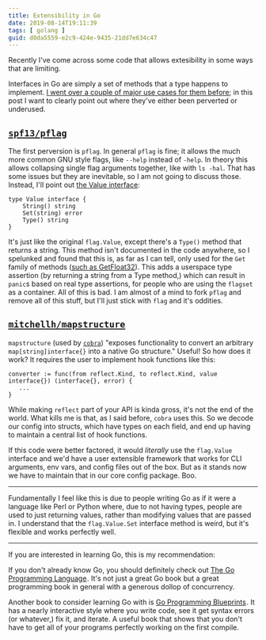 ```yaml
---
title: Extensibility in Go
date: 2019-08-14T19:11:39
tags: [ golang ]
guid: d0da5559-e2c9-424e-9435-21dd7e634c47
---
```

Recently I've come across some code that allows extesibility in some ways
that are limiting.

<!--more-->

Interfaces in Go are simply a set of methods that a type happens to implement.
[I went over a couple of major use cases for them
before](/posts/go-interfaces/); in this post I want to clearly point out where
they've either been perverted or underused.

## [`spf13/pflag`](https://github.com/spf13/pflag)

The first perversion is `pflag`.  In general `pflag` is fine; it allows the much
more common GNU style flags, like `--help` instead of `-help`.  In theory this
allows collapsing single flag arguments together, like with `ls -hal`.  That has
some issues but they are inevitable, so I am not going to discuss those.
Instead, I'll point out [the Value
interface](https://godoc.org/github.com/spf13/pflag#Value):

```golang
type Value interface {
    String() string
    Set(string) error
    Type() string
}
```

It's just like the original `flag.Value`, except there's a `Type()` method that
returns a string.  This method isn't documented in the code anywhere, so I
spelunked and found that this is, as far as I can tell, only used for the `Get`
family of methods ([such as
GetFloat32](https://godoc.org/github.com/spf13/pflag#FlagSet.GetFloat32)).  This
adds a userspace type assertion (by returning a string from a Type method,)
which can result in `panic`s based on real type assertions, for people who are
using the `flagset` as a container.  All of this is bad.  I am almost of a mind
to fork `pflag` and remove all of this stuff, but I'll just stick with `flag`
and it's oddities.

## [`mitchellh/mapstructure`](https://godoc.org/github.com/mitchellh/mapstructure)

`mapstructure` (used by
[`cobra`](https://godoc.org/github.com/spf13/cobra)) "exposes functionality to
convert an arbitrary `map[string]interface{}` into a native Go structure."
Useful!  So how does it work?  It requires the user to implement hook functions
like this:

```golang
converter := func(from reflect.Kind, to reflect.Kind, value interface{}) (interface{}, error) {
   ...
}
```

While making `reflect` part of your API is kinda gross, it's not the end of the
world.  What kills me is that, as I said before, `cobra` uses this.  So we
decode our config into structs, which have types on each field, and end up
having to maintain a central list of hook functions.

If this code were better factored, it would *literally* use the `flag.Value`
interface and we'd have a user extensible framework that works for CLI
arguments, env vars, and config files out of the box.  But as it stands now we
have to maintain that in our core config package.  Boo.

---

Fundamentally I feel like this is due to people writing Go as if it were a
language like Perl or Python where, due to not having types, people are used to
just returning values, rather than modifying values that are passed in.  I
understand that the `flag.Value.Set` interface method is weird, but it's
flexible and works perfectly well.

---

If you are interested in learning Go, this is my recommendation:

If you don't already know Go, you should definitely check out
<a target="_blank" href="https://www.amazon.com/gp/product/0134190440/ref=as_li_tl?ie=UTF8&camp=1789&creative=9325&creativeASIN=0134190440&linkCode=as2&tag=afoolishmanif-20&linkId=44bc682044ff1b8a290c3c35c788e3e5">The Go Programming Language</a><img src="//ir-na.amazon-adsystem.com/e/ir?t=afoolishmanif-20&l=am2&o=1&a=0134190440" width="1" height="1" border="0" alt="" style="border:none !important; margin:0px !important;" />.
It's not just a great Go book but a great programming book in general with a
generous dollop of concurrency.

Another book to consider learning Go with is
<a target="_blank" href="https://www.amazon.com/gp/product/1786468948/ref=as_li_tl?ie=UTF8&camp=1789&creative=9325&creativeASIN=1786468948&linkCode=as2&tag=afoolishmanif-20&linkId=803e58234c448a8d1f4cc2693f2149b8">Go Programming Blueprints</a><img src="//ir-na.amazon-adsystem.com/e/ir?t=afoolishmanif-20&l=am2&o=1&a=1786468948" width="1" height="1" border="0" alt="" style="border:none !important; margin:0px !important;" />.
It has a nearly interactive style where you write code, see it get syntax errors
(or whatever,) fix it, and iterate.  A useful book that shows that you don't
have to get all of your programs perfectly working on the first compile.
